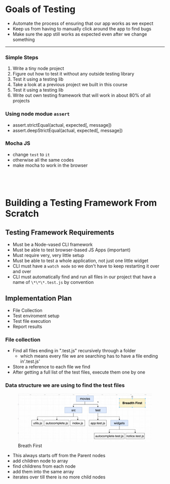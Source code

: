 # Goals of Testing

- Automate the process of ensuring that our app works as we expect
- Keep us from having to manually click around the app to find bugs
- Make sure the app still works as expected even after we change something

---

### Simple Steps

1.  Write a tiny node project
2.  Figure out how to test it without any outside testing library
3.  Test it using a testing lib
4.  Take a look at a previous project we built in this course
5.  Test it using a testing lib
6.  Write out own testing framework that will work in about 80% of all projects

### Using node modue `assert`

- assert.strictEqual(actual, expected[, message])
- assert.deepStrictEqual(actual, expected[, message])

### Mocha JS

- change `test` to `it`
- otherwise all the same codes
- make mocha to work in the browser

## <br>

# Building a Testing Framework From Scratch

## Testing Framework Requirements

- Must be a Node-vased CLI framework
- Must be able to test browser-based JS Apps (important)
- Must require very, very little setup
- Must be able to test a whole application, not just one little widget
- CLI must have a `watch mode` so we don't have to keep restarting it over and over
- CLI must automatically find and run all files in our project that have a name of `\*\*\*.test.js` by convention

## Implementation Plan

- File Collection
- Test enviroment setup
- Test file execution
- Report results

### File collection

- Find all files ending in ".test.js" recursively through a folder
  - which means every file we are searching has to have a file ending in'.test.js'
- Store a reference to each file we find
- After getting a full list of the test files, execute them one by one

### Data structure we are using to find the test files

<figure>
<img src="tme/images/breathFIsrt.png" "/>
<caption>Breath First</caption>
</figure>

- This always starts off from the Parent nodes
- add children node to array
- find childrens from each node
- add them into the same array
- iterates over till there is no more child nodes
